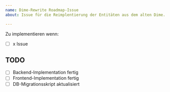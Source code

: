 ```yaml
---
name: Dime-Rewrite Roadmap-Issue
about: Issue für die Reimplentierung der Entitäten aus dem alten Dime.

---
```


Zu implementieren wenn:
- [ ] x Issue 

## TODO
- [ ] Backend-Implementation fertig
- [ ] Frontend-Implementation fertig
- [ ] DB-Migrationsskript aktualisiert
